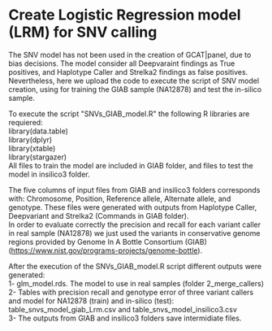 # Create Logistic Regression model (LRM) for SNV calling

The SNV model has not been used in the creation of GCAT|panel, due to bias decisions. The model consider all Deepvaraint findings as True positives, and Haplotype Caller and Strelka2 findings as false positives. Nevertheless, here we upload the code to execute the script of SNV model creation, using for training the GIAB sample (NA12878) and test the in-silico sample.  

To execute the script "SNVs_GIAB_model.R" the following R libraries are requiered:  
library(data.table)  
library(dplyr)  
library(xtable)  
library(stargazer)  
All files to train the model are included in GIAB folder, and files to test the model in insilico3 folder.  

The five columns of input files from GIAB and insilico3 folders corresponds with: Chromosome, Position, Reference allele, Alternate allele, and genotype. These files were generated with outputs from Haplotype Caller, Deepvariant and Strelka2 (Commands in GIAB folder).  
In order to evaluate correctly the precision and recall for each variant caller in real sample (NA12878) we just used the variants in conservative genome regions provided by Genome In A Bottle Consortium (GIAB)(https://www.nist.gov/programs-projects/genome-bottle).

After the execution of the SNVs_GIAB_model.R script different outputs were generated:  
1- glm_model.rds. The model to use in real samples (folder 2_merge_callers)  
2- Tables with precision recall and genotype error of three variant callers and model for NA12878 (train) and in-silico (test): table_snvs_model_giab_Lrm.csv and table_snvs_model_insilico3.csv  
3- The outputs from GIAB and insilico3 folders save intermidiate files.  
